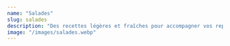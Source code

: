 ```yaml
---
name: "Salades"
slug: salades
description: "Des recettes légères et fraîches pour accompagner vos repas ou comme plat principal."
image: "/images/salades.webp"
---
```


